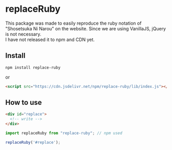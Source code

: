 # replaceRuby
This package was made to easily reproduce the ruby notation of "Shosetsuka Ni Narou" on the website. Since we are using VanillaJS, jQuery is not necessary.  
I have not released it to npm and CDN yet.

## Install
``` 
npm install replace-ruby
```
or
```html
<script src="https://cdn.jsdelivr.net/npm/replace-ruby/lib/index.js"></script>

```

## How to use 
```html
<div id="replace">
  <!-- write -->
</div>
```
```javascript
import replaceRuby from "replace-ruby"; // npm used

replaceRuby('#replace');
```
